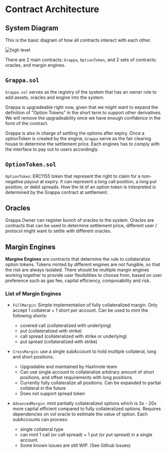 # Contract Architecture

## System Diagram

This is the basic diagram of how all contracts interact with each other.

![high level](./imgs/system-diagram.png)

There are 2 main contracts: `Grappa`, `OptionToken`, and 2 sets of contracts: oracles, and margin engines.

## `Grappa.sol`

`Grappa.sol` serves as the registry of the system that has an owner role to add assets, oracles and engine into the system.

Grappa is upgradeable right now, given that we might want to expand the definition of "Option Tokens" in the short term to support other derivatives. We will remove the upgradeability once we have enough confidence in the form of the contract.

Grappa is also in charge of settling the options after expiry. Once a optionToken is created by the engine, `Grappa` serve as the fair clearing house to determine the settlement price. Each engines has to comply with the interface to pay out to users accordingly.

## `OptionToken.sol`

`OptionToken`: ERC1155 token that represent the right to claim for a non-negative payout at expiry. It can represent a long call position, a long put position, or debit spreads. How the Id of an option token is interpreted is determined by the Grappa contract at settlement.

## Oracles

Grappa Owner can register bunch of oracles to the system. Oracles are contracts that can be used to determine settlement price, different user / protocol might want to settle with different oracles.

## Margin Engines

**Margine Engines** are contracts that determine the rule to collateralize option tokens. Tokens minted by different engines are not fungible, so that the risk are always isolated. There should be multiple margin engines working together to provide user flexibilities to choose from, based on user preference such as gas fee, capital efficiency, composability and risk.

### List of Margin Engines

- `FullMargin`: Simple implementation of fully collateralized margin. Only accept 1 collateral + 1 short per account. Can be used to mint the following shorts:

  - covered call (collateralized with underlying)
  - put (collateralized with strike)
  - call spread (collateralized with strike or underlying)
  - put spread (collateralized with strike)

- `CrossMargin`: use a single subAccount to hold multiple collateral, long and short positions.

  - Upgradable and maintained by Hashnote team
  - Can use single account to collateralize arbitrary amount of short positions, and offset requirements with long positions.
  - Currently fully collateralize all positions. Can be expanded to partial collateral in the future
  - Does not support spread token

- `AdvancedMargin`: mint partially collateralized options which is 3x - 20x more capital efficient compared to fully collateralized options. Requires dependencies on vol oracle to estimate the value of option. Each subAccounts can process:
  - single collateral type
  - can mint 1 call (or call spread) + 1 put (or put spread) in a single account.
  - Some known issues are still WIP. (See Github Issues)
